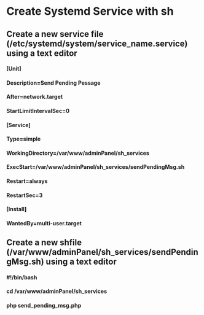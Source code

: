# Create Systemd  Service with sh

## Create a new service file (/etc/systemd/system/service_name.service) using a text editor
#### [Unit]
#### Description=Send Pending Pessage
#### After=network.target
#### StartLimitIntervalSec=0

#### [Service]
#### Type=simple
#### WorkingDirectory=/var/www/adminPanel/sh_services
#### ExecStart=/var/www/adminPanel/sh_services/sendPendingMsg.sh
#### Restart=always
#### RestartSec=3

#### [Install]
#### WantedBy=multi-user.target

## Create a new shfile (/var/www/adminPanel/sh_services/sendPendingMsg.sh) using a text editor

#### #!/bin/bash

#### cd /var/www/adminPanel/sh_services

#### php send_pending_msg.php

